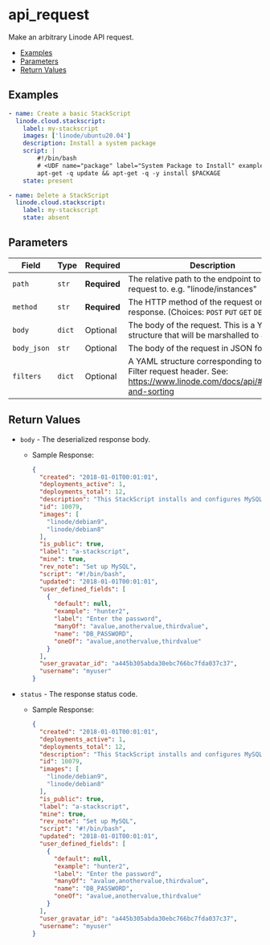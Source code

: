 # api_request

Make an arbitrary Linode API request.


- [Examples](#examples)
- [Parameters](#parameters)
- [Return Values](#return-values)

## Examples

```yaml
- name: Create a basic StackScript
  linode.cloud.stackscript:
    label: my-stackscript
    images: ['linode/ubuntu20.04']
    description: Install a system package
    script: |
        #!/bin/bash
        # <UDF name="package" label="System Package to Install" example="nginx" default="">
        apt-get -q update && apt-get -q -y install $PACKAGE
    state: present
```

```yaml
- name: Delete a StackScript
  linode.cloud.stackscript:
    label: my-stackscript
    state: absent
```










## Parameters

| Field     | Type | Required | Description                                                                  |
|-----------|------|----------|------------------------------------------------------------------------------|
| `path` | `str` | **Required** | The relative path to the endpoint to make a request to. e.g. "linode/instances"   |
| `method` | `str` | **Required** | The HTTP method of the request or response.  (Choices:  `POST`  `PUT`  `GET`  `DELETE` ) |
| `body` | `dict` | Optional | The body of the request. This is a YAML structure that will be marshalled to JSON.   |
| `body_json` | `str` | Optional | The body of the request in JSON format.   |
| `filters` | `dict` | Optional | A YAML structure corresponding to the X-Filter request header. See: https://www.linode.com/docs/api/#filtering-and-sorting   |






## Return Values

- `body` - The deserialized response body.

    - Sample Response:
        ```json
        {
          "created": "2018-01-01T00:01:01",
          "deployments_active": 1,
          "deployments_total": 12,
          "description": "This StackScript installs and configures MySQL",
          "id": 10079,
          "images": [
            "linode/debian9",
            "linode/debian8"
          ],
          "is_public": true,
          "label": "a-stackscript",
          "mine": true,
          "rev_note": "Set up MySQL",
          "script": "#!/bin/bash",
          "updated": "2018-01-01T00:01:01",
          "user_defined_fields": [
            {
              "default": null,
              "example": "hunter2",
              "label": "Enter the password",
              "manyOf": "avalue,anothervalue,thirdvalue",
              "name": "DB_PASSWORD",
              "oneOf": "avalue,anothervalue,thirdvalue"
            }
          ],
          "user_gravatar_id": "a445b305abda30ebc766bc7fda037c37",
          "username": "myuser"
        }
        ```


- `status` - The response status code.

    - Sample Response:
        ```json
        {
          "created": "2018-01-01T00:01:01",
          "deployments_active": 1,
          "deployments_total": 12,
          "description": "This StackScript installs and configures MySQL",
          "id": 10079,
          "images": [
            "linode/debian9",
            "linode/debian8"
          ],
          "is_public": true,
          "label": "a-stackscript",
          "mine": true,
          "rev_note": "Set up MySQL",
          "script": "#!/bin/bash",
          "updated": "2018-01-01T00:01:01",
          "user_defined_fields": [
            {
              "default": null,
              "example": "hunter2",
              "label": "Enter the password",
              "manyOf": "avalue,anothervalue,thirdvalue",
              "name": "DB_PASSWORD",
              "oneOf": "avalue,anothervalue,thirdvalue"
            }
          ],
          "user_gravatar_id": "a445b305abda30ebc766bc7fda037c37",
          "username": "myuser"
        }
        ```


